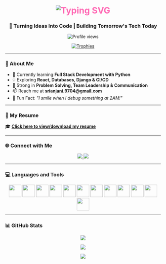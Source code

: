 
<!-- Fancy Animated Background Banner -->
<p align="center">
</p>

<h1 align="center" style="color:#ff69b4;">
  <img src="https://readme-typing-svg.herokuapp.com/?lines=Hi+👋,+I'm+Venna+Sri+Anjani!;Future+Full-Stack+Developer;Python+%7C+Web+%7C+Databases+Explorer;&center=true&size=30&color=ff69b4&width=600" alt="Typing SVG" />
</h1>

<h3 align="center">🚀 Turning Ideas Into Code | Building Tomorrow's Tech Today</h3>

<p align="center">
  <img src="https://komarev.com/ghpvc/?username=srianjani1234&label=Profile%20views&color=fc03d7&style=flat-square" alt="Profile views" />
</p>

<p align="center">
  <a href="https://github-profile-trophy.vercel.app/?username=srianjani1234">
    <img src="https://github-profile-trophy.vercel.app/?username=srianjani1234&theme=tokyonight&margin-w=15&margin-h=15" alt="Trophies" />
  </a>
</p>

---

### 🌟 About Me

- 🌱 Currently learning **Full Stack Development with Python**
- 💡 Exploring **React, Databases, Django & CI/CD**
- 🧠 Strong in **Problem Solving, Team Leadership & Communication**
- 📫 Reach me at **srianjani.9704@gmail.com**
- 🎯 Fun Fact: _"I smile when I debug something at 2AM!"_

---

### 📄 My Resume

🎓 [**Click here to view/download my resume**](https://github.com/srianjani1234/srianjani1234/raw/main/assets/srianjani_resume37.pdf)

---

### 🌐 Connect with Me

<p align="center">
  <a href="https://www.linkedin.com/in/venna-sri-anjani-590b95252/" target="_blank">
    <img src="https://img.shields.io/badge/LinkedIn-0077B5?style=for-the-badge&logo=linkedin&logoColor=white" />
  </a>
  <a href="mailto:srianjani.9704@gmail.com">
    <img src="https://img.shields.io/badge/Gmail-D14836?style=for-the-badge&logo=gmail&logoColor=white" />
  </a>
</p>

---

### 💻 Languages and Tools

<p align="center">
  <img src="https://cdn.jsdelivr.net/gh/devicons/devicon/icons/python/python-original.svg" width="40" />
  <img src="https://cdn.jsdelivr.net/gh/devicons/devicon/icons/html5/html5-original-wordmark.svg" width="40" />
  <img src="https://cdn.jsdelivr.net/gh/devicons/devicon/icons/css3/css3-original-wordmark.svg" width="40" />
  <img src="https://cdn.jsdelivr.net/gh/devicons/devicon/icons/javascript/javascript-original.svg" width="40" />
  <img src="https://cdn.jsdelivr.net/gh/devicons/devicon/icons/react/react-original-wordmark.svg" width="40" />
  <img src="https://cdn.jsdelivr.net/gh/devicons/devicon/icons/bootstrap/bootstrap-plain-wordmark.svg" width="40" />
  <img src="https://cdn.jsdelivr.net/gh/devicons/devicon/icons/mysql/mysql-original-wordmark.svg" width="40" />
  <img src="https://cdn.jsdelivr.net/gh/devicons/devicon/icons/mongodb/mongodb-original-wordmark.svg" width="40" />
  <img src="https://cdn.jsdelivr.net/gh/devicons/devicon/icons/oracle/oracle-original.svg" width="40" />
  <img src="https://cdn.jsdelivr.net/gh/devicons/devicon/icons/git/git-original.svg" width="40" />
  <img src="https://cdn.jsdelivr.net/gh/devicons/devicon/icons/bash/bash-original.svg" width="40" />
  <img src="https://cdn.jsdelivr.net/gh/devicons/devicon/icons/vscode/vscode-original.svg" width="40" />
</p>

---

### 📊 GitHub Stats

<p align="center">
  <img src="https://github-readme-stats.vercel.app/api/top-langs/?username=srianjani1234&layout=compact&theme=radical" />
</p>

<p align="center">
  <img src="https://github-readme-stats.vercel.app/api?username=srianjani1234&show_icons=true&locale=en&theme=radical" />
</p>

<p align="center">
  <img src="https://github-readme-streak-stats.herokuapp.com/?user=srianjani1234&theme=radical" />
</p>
